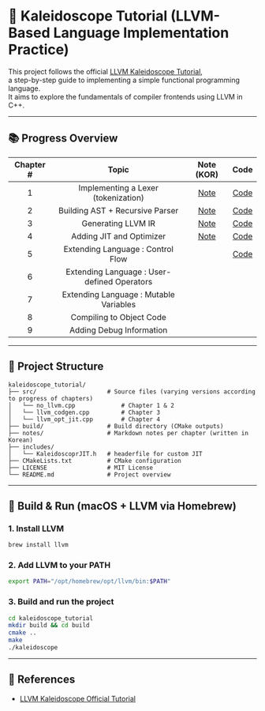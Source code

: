 
# 🔧 Kaleidoscope Tutorial (LLVM-Based Language Implementation Practice)

This project follows the official [LLVM Kaleidoscope Tutorial](https://llvm.org/docs/tutorial/),  
a step-by-step guide to implementing a simple functional programming language.  
It aims to explore the fundamentals of compiler frontends using LLVM in C++.

---

## 📚 Progress Overview

| Chapter # | Topic | Note (KOR) | Code |
|:--------:|:-------:|:--------:|:--------:|
| 1 | Implementing a Lexer (tokenization) | [Note](notes/chapter1.md) | [Code](src/no_llvm.cpp)
| 2 | Building AST + Recursive Parser | [Note](notes/chapter2.md) | [Code](src/no_llvm.cpp)
| 3 | Generating LLVM IR | [Note](notes/chapter3.md) | [Code](src/llvm_codegen.cpp)
| 4 | Adding JIT and Optimizer | [Note](notes/chatper4.md) | [Code](src/llvm_opt_jit.cpp) |
| 5 | Extending Language : Control Flow| | [Code](src/llvm_if_for.cpp) |
| 6 | Extending Language : User-defined Operators | | |
| 7 | Extending Language : Mutable Variables | | |
| 8 | Compiling to Object Code | | |
| 9 | Adding Debug Information | | |
---

## 📁 Project Structure

```
kaleidoscope_tutorial/
├── src/                    # Source files (varying versions according to progress of chapters)
│   └── no_llvm.cpp             # Chapter 1 & 2
│   └── llvm_codgen.cpp         # Chapter 3
│   └── llvm_opt_jit.cpp        # Chapter 4
├── build/                  # Build directory (CMake outputs)
├── notes/                  # Markdown notes per chapter (written in Korean)
├── includes/
│   └── KaleidoscoprJIT.h   # headerfile for custom JIT
├── CMakeLists.txt          # CMake configuration
├── LICENSE                 # MIT License
└── README.md               # Project overview
```

---

## 🚀 Build & Run (macOS + LLVM via Homebrew)

### 1. Install LLVM

```bash
brew install llvm
```

### 2. Add LLVM to your PATH

```bash
export PATH="/opt/homebrew/opt/llvm/bin:$PATH"
```

### 3. Build and run the project

```bash
cd kaleidoscope_tutorial
mkdir build && cd build
cmake ..
make
./kaleidoscope
```

---

## 📄 References

- [LLVM Kaleidoscope Official Tutorial](https://llvm.org/docs/tutorial/)
